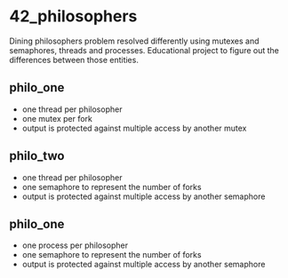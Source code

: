 # 42_philosophers
Dining philosophers problem resolved differently using mutexes and semaphores, threads and processes. Educational project to figure out the differences between those entities.

## philo_one

- one thread per philosopher
- one mutex per fork
- output is protected against multiple access by another mutex

## philo_two

- one thread per philosopher
- one semaphore to represent the number of forks
- output is protected against multiple access by another semaphore

## philo_one

- one process per philosopher
- one semaphore to represent the number of forks
- output is protected against multiple access by another semaphore

